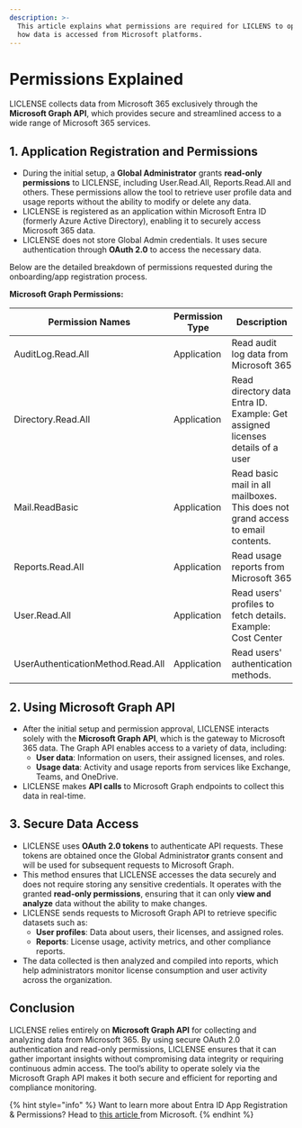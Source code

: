 ```yaml
---
description: >-
  This article explains what permissions are required for LICLENS to operate and
  how data is accessed from Microsoft platforms.
---
```


# Permissions Explained

LICLENSE collects data from Microsoft 365 exclusively through the **Microsoft Graph API**, which provides secure and streamlined access to a wide range of Microsoft 365 services.&#x20;

## 1. **Application Registration and Permissions**

* During the initial setup, a **Global Administrator** grants **read-only permissions** to LICLENSE, including User.Read.All, Reports.Read.All and others. These permissions allow the tool to retrieve user profile data and usage reports without the ability to modify or delete any data.
* LICLENSE is registered as an application within Microsoft Entra ID (formerly Azure Active Directory), enabling it to securely access Microsoft 365 data.
* LICLENSE does not store Global Admin credentials. It uses secure authentication through **OAuth 2.0** to access the necessary data.

Below are the detailed breakdown of permissions requested during the onboarding/app registration process.

**Microsoft Graph Permissions:**

<table><thead><tr><th width="197">Permission Names</th><th width="160.33333333333331">Permission Type</th><th>Description</th></tr></thead><tbody><tr><td>AuditLog.Read.All</td><td>Application</td><td>Read audit log data from Microsoft 365</td></tr><tr><td>Directory.Read.All</td><td>Application</td><td>Read directory data Entra ID. Example: Get assigned licenses details of a user</td></tr><tr><td>Mail.ReadBasic</td><td>Application</td><td>Read basic mail in all mailboxes. This does not grand access to email contents.</td></tr><tr><td>Reports.Read.All</td><td>Application</td><td>Read usage reports from Microsoft 365</td></tr><tr><td>User.Read.All</td><td>Application</td><td>Read users' profiles to fetch details. Example: Cost Center</td></tr><tr><td>UserAuthenticationMethod.Read.All</td><td>Application</td><td>Read users' authentication methods. </td></tr></tbody></table>

## 2. **Using Microsoft Graph API**

* After the initial setup and permission approval, LICLENSE interacts solely with the **Microsoft Graph API**, which is the gateway to Microsoft 365 data. The Graph API enables access to a variety of data, including:
  * **User data**: Information on users, their assigned licenses, and roles.
  * **Usage data**: Activity and usage reports from services like Exchange, Teams, and OneDrive.
* LICLENSE makes **API calls** to Microsoft Graph endpoints to collect this data in real-time.

## 3. **Secure Data Access**

* LICLENSE uses **OAuth 2.0 tokens** to authenticate API requests. These tokens are obtained once the Global Administrato**r** grants consent and will be used for subsequent requests to Microsoft Graph.
* This method ensures that LICLENSE accesses the data securely and does not require storing any sensitive credentials. It operates with the granted **read-only permissions**, ensuring that it can only **view and analyze** data without the ability to make changes.
* LICLENSE sends requests to Microsoft Graph API to retrieve specific datasets such as:
  * **User profiles**: Data about users, their licenses, and assigned roles.
  * **Reports**: License usage, activity metrics, and other compliance reports.
* The data collected is then analyzed and compiled into reports, which help administrators monitor license consumption and user activity across the organization.

## Conclusion

LICLENSE relies entirely on **Microsoft Graph API** for collecting and analyzing data from Microsoft 365. By using secure OAuth 2.0 authentication and read-only permissions, LICLENSE ensures that it can gather important insights without compromising data integrity or requiring continuous admin access. The tool’s ability to operate solely via the Microsoft Graph API makes it both secure and efficient for reporting and compliance monitoring.

{% hint style="info" %}
Want to learn more about Entra ID App Registration & Permissions? Head to [this article ](https://learn.microsoft.com/en-us/entra/identity-platform/permissions-consent-overview)from Microsoft.
{% endhint %}

